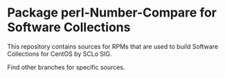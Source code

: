 # Package perl-Number-Compare for Software Collections

This repository contains sources for RPMs that are used
to build Software Collections for CentOS by SCLo SIG.

Find other branches for specific sources.
